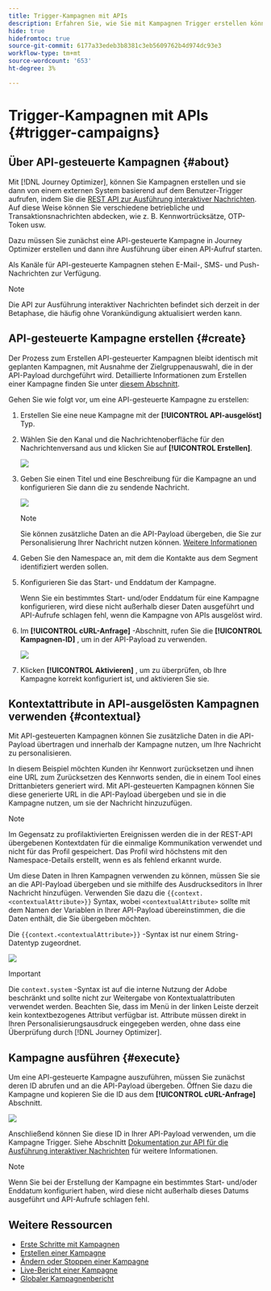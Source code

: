 ```yaml
---
title: Trigger-Kampagnen mit APIs
description: Erfahren Sie, wie Sie mit Kampagnen Trigger erstellen können. [!DNL Journey Optimizer] APIs
hide: true
hidefromtoc: true
source-git-commit: 6177a33edeb3b8381c3eb5609762b4d974dc93e3
workflow-type: tm+mt
source-wordcount: '653'
ht-degree: 3%

---
```



# Trigger-Kampagnen mit APIs {#trigger-campaigns}

## Über API-gesteuerte Kampagnen {#about}

Mit [!DNL Journey Optimizer], können Sie Kampagnen erstellen und sie dann von einem externen System basierend auf dem Benutzer-Trigger aufrufen, indem Sie die [REST API zur Ausführung interaktiver Nachrichten](https://developer.adobe.com/journey-optimizer-apis/references/messaging/#tag/execution). Auf diese Weise können Sie verschiedene betriebliche und Transaktionsnachrichten abdecken, wie z. B. Kennwortrücksätze, OTP-Token usw.

Dazu müssen Sie zunächst eine API-gesteuerte Kampagne in Journey Optimizer erstellen und dann ihre Ausführung über einen API-Aufruf starten.

Als Kanäle für API-gesteuerte Kampagnen stehen E-Mail-, SMS- und Push-Nachrichten zur Verfügung.

>[!NOTE]
>
>Die API zur Ausführung interaktiver Nachrichten befindet sich derzeit in der Betaphase, die häufig ohne Vorankündigung aktualisiert werden kann.

## API-gesteuerte Kampagne erstellen {#create}

Der Prozess zum Erstellen API-gesteuerter Kampagnen bleibt identisch mit geplanten Kampagnen, mit Ausnahme der Zielgruppenauswahl, die in der API-Payload durchgeführt wird. Detaillierte Informationen zum Erstellen einer Kampagne finden Sie unter [diesem Abschnitt](create-campaign.md).

Gehen Sie wie folgt vor, um eine API-gesteuerte Kampagne zu erstellen:

1. Erstellen Sie eine neue Kampagne mit der **[!UICONTROL API-ausgelöst]** Typ.

1. Wählen Sie den Kanal und die Nachrichtenoberfläche für den Nachrichtenversand aus und klicken Sie auf **[!UICONTROL Erstellen]**.

   ![](assets/api-triggered-type.png)

1. Geben Sie einen Titel und eine Beschreibung für die Kampagne an und konfigurieren Sie dann die zu sendende Nachricht.

   ![](assets/api-triggered-properties.png)

   >[!NOTE]
   >
   >Sie können zusätzliche Daten an die API-Payload übergeben, die Sie zur Personalisierung Ihrer Nachricht nutzen können. [Weitere Informationen](#contextual)

1. Geben Sie den Namespace an, mit dem die Kontakte aus dem Segment identifiziert werden sollen.

1. Konfigurieren Sie das Start- und Enddatum der Kampagne.

   Wenn Sie ein bestimmtes Start- und/oder Enddatum für eine Kampagne konfigurieren, wird diese nicht außerhalb dieser Daten ausgeführt und API-Aufrufe schlagen fehl, wenn die Kampagne von APIs ausgelöst wird.

1. Im **[!UICONTROL cURL-Anfrage]** -Abschnitt, rufen Sie die **[!UICONTROL Kampagnen-ID]** , um in der API-Payload zu verwenden.

   ![](assets/api-triggered-curl.png)

1. Klicken **[!UICONTROL Aktivieren]** , um zu überprüfen, ob Ihre Kampagne korrekt konfiguriert ist, und aktivieren Sie sie.

## Kontextattribute in API-ausgelösten Kampagnen verwenden {#contextual}

Mit API-gesteuerten Kampagnen können Sie zusätzliche Daten in die API-Payload übertragen und innerhalb der Kampagne nutzen, um Ihre Nachricht zu personalisieren.

In diesem Beispiel möchten Kunden ihr Kennwort zurücksetzen und ihnen eine URL zum Zurücksetzen des Kennworts senden, die in einem Tool eines Drittanbieters generiert wird. Mit API-gesteuerten Kampagnen können Sie diese generierte URL in die API-Payload übergeben und sie in die Kampagne nutzen, um sie der Nachricht hinzuzufügen.

>[!NOTE]
>
>Im Gegensatz zu profilaktivierten Ereignissen werden die in der REST-API übergebenen Kontextdaten für die einmalige Kommunikation verwendet und nicht für das Profil gespeichert. Das Profil wird höchstens mit den Namespace-Details erstellt, wenn es als fehlend erkannt wurde.

Um diese Daten in Ihren Kampagnen verwenden zu können, müssen Sie sie an die API-Payload übergeben und sie mithilfe des Ausdruckseditors in Ihrer Nachricht hinzufügen. Verwenden Sie dazu die `{{context.<contextualAttribute>}}` Syntax, wobei `<contextualAttribute>` sollte mit dem Namen der Variablen in Ihrer API-Payload übereinstimmen, die die Daten enthält, die Sie übergeben möchten.

Die `{{context.<contextualAttribute>}}` -Syntax ist nur einem String-Datentyp zugeordnet.

![](assets/api-triggered-context.png)

>[!IMPORTANT]
>
>Die `context.system` -Syntax ist auf die interne Nutzung der Adobe beschränkt und sollte nicht zur Weitergabe von Kontextualattributen verwendet werden.
Beachten Sie, dass im Menü in der linken Leiste derzeit kein kontextbezogenes Attribut verfügbar ist. Attribute müssen direkt in Ihren Personalisierungsausdruck eingegeben werden, ohne dass eine Überprüfung durch [!DNL Journey Optimizer].

## Kampagne ausführen {#execute}

Um eine API-gesteuerte Kampagne auszuführen, müssen Sie zunächst deren ID abrufen und an die API-Payload übergeben. Öffnen Sie dazu die Kampagne und kopieren Sie die ID aus dem **[!UICONTROL cURL-Anfrage]** Abschnitt.

![](assets/api-triggered-id.png)

Anschließend können Sie diese ID in Ihrer API-Payload verwenden, um die Kampagne Trigger. Siehe Abschnitt [Dokumentation zur API für die Ausführung interaktiver Nachrichten](https://developer.adobe.com/journey-optimizer-apis/references/messaging/#tag/execution) für weitere Informationen.

>[!NOTE]
>
>Wenn Sie bei der Erstellung der Kampagne ein bestimmtes Start- und/oder Enddatum konfiguriert haben, wird diese nicht außerhalb dieses Datums ausgeführt und API-Aufrufe schlagen fehl.

## Weitere Ressourcen

* [Erste Schritte mit Kampagnen](get-started-with-campaigns.md)
* [Erstellen einer Kampagne](create-campaign.md)
* [Ändern oder Stoppen einer Kampagne](modify-stop-campaign.md)
* [Live-Bericht einer Kampagne](campaign-live-report.md)
* [Globaler Kampagnenbericht](campaign-global-report.md)
